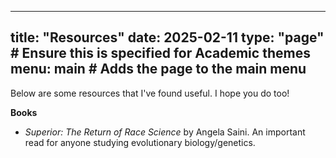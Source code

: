 
---
title: "Resources"
date: 2025-02-11
type: "page"  # Ensure this is specified for Academic themes
menu: main  # Adds the page to the main menu
---

Below are some resources that I've found useful. I hope you do too!

**Books**
* *Superior: The Return of Race Science* by Angela Saini.
  An important read for anyone studying evolutionary biology/genetics.